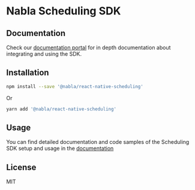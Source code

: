# Nabla Scheduling SDK

## Documentation

Check our [documentation portal](https://docs.nabla.com/) for in depth documentation about integrating and using the SDK.

## Installation

```sh
npm install --save '@nabla/react-native-scheduling'
```

Or

```sh
yarn add '@nabla/react-native-scheduling'
```

## Usage

You can find detailed documentation and code samples of the Scheduling SDK setup and usage in the [documentation](https://docs.nabla.com/docs/scheduling-setup-rn)

## License

MIT
